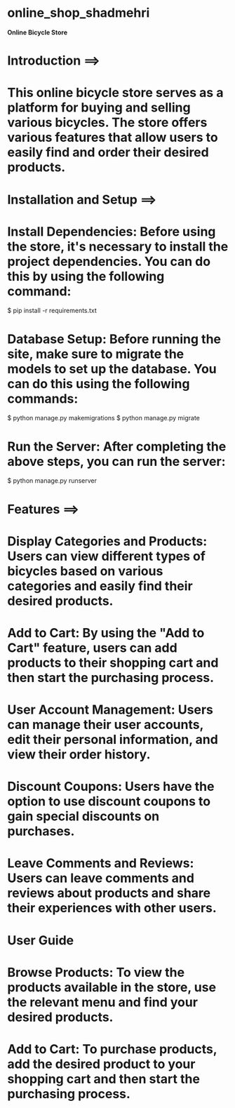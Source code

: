 # online_shop_shadmehri

**Online Bicycle Store**


# Introduction ==>

# This online bicycle store serves as a platform for buying and selling various bicycles. The store offers various features that allow users to easily find and order their desired products.


# Installation and Setup ==>

# Install Dependencies: Before using the store, it's necessary to install the project dependencies. You can do this by using the following command:

$ pip install -r requirements.txt

# Database Setup: Before running the site, make sure to migrate the models to set up the database. You can do this using the following commands:

$ python manage.py makemigrations
$ python manage.py migrate

# Run the Server: After completing the above steps, you can run the server:

$ python manage.py runserver

# Features ==>
# Display Categories and Products: Users can view different types of bicycles based on various categories and easily find their desired products.

# Add to Cart: By using the "Add to Cart" feature, users can add products to their shopping cart and then start the purchasing process.

# User Account Management: Users can manage their user accounts, edit their personal information, and view their order history.

# Discount Coupons: Users have the option to use discount coupons to gain special discounts on purchases.

# Leave Comments and Reviews: Users can leave comments and reviews about products and share their experiences with other users.

# User Guide

# Browse Products: To view the products available in the store, use the relevant menu and find your desired products.

# Add to Cart: To purchase products, add the desired product to your shopping cart and then start the purchasing process.